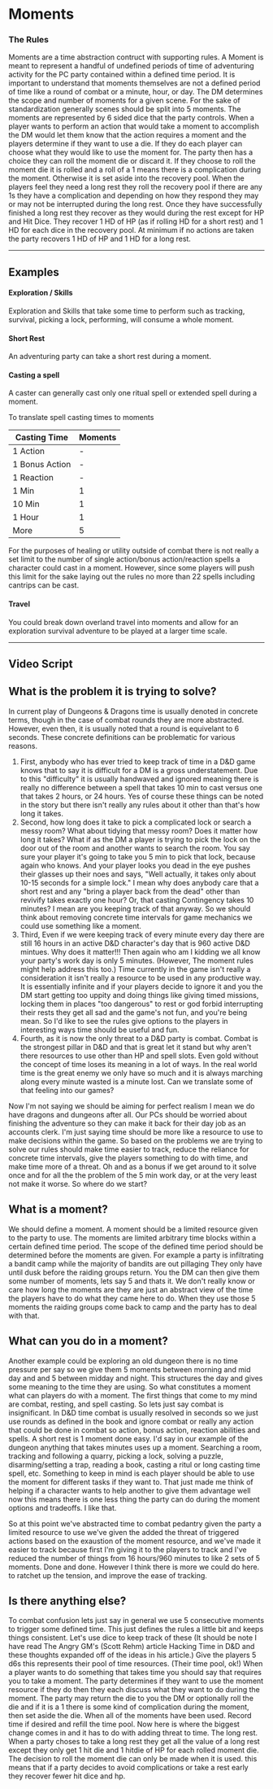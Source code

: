 # Moments

### The Rules

Moments are a time abstraction contruct with supporting rules. A Moment is meant to represent a handful of undefined periods of time of adventuring activity for the PC party contained within a defined time period. It is important to understand that moments themselves are not a defined period of time like a round of combat or a minute, hour, or day. The DM determines the scope and number of moments for a given scene. For the sake of standardization generally scenes should be split into 5 moments. The moments are represented by 6 sided dice that the party controls. When a player wants to perform an action that would take a moment to accomplish the DM would let them know that the action requires a moment and the players determine if they want to use a die. If they do each player can choose what they would like to use the moment for. The party then has a choice they can roll the moment die or discard it. If they choose to roll the moment die it is rolled and a roll of a 1 means there is a complication during the moment. Otherwise it is set aside into the recovery pool. When the players feel they need a long rest they roll the recovery pool if there are any 1s they have a complication and depending on how they respond they may or may not be interrupted during the long rest. Once they have successfully finished a long rest they recover as they would during the rest except for HP and Hit Dice. They recover 1 HD of HP (as if rolling HD for a short rest) and 1 HD for each dice in the recovery pool. At minimum if no actions are taken the party recovers 1 HD of HP and 1 HD for a long rest. 

---

## Examples

#### Exploration / Skills
Exploration and Skills that take some time to perform such as tracking, survival, picking a lock, performing, will consume a whole moment. 

#### Short Rest
An adventuring party can take a short rest during a moment. 

#### Casting a spell
A caster can generally cast only one ritual spell or extended spell during a moment. 

To translate spell casting times to moments

Casting Time | Moments
-------------|-----------
1 Action | -
1 Bonus Action | -
1 Reaction | -
1 Min | 1
10 Min | 1
1 Hour | 1 
More | 5

For the purposes of healing or utility outside of combat there is not really a set limit to the number of single action/bonus action/reaction spells a character could cast in a moment. However, since some players will push this limit for the sake laying out the rules no more than 22 spells including cantrips can be cast. 

#### Travel
You could break down overland travel into moments and allow for an exploration survival adventure to be played at a larger time scale. 

---

## Video Script

## What is the problem it is trying to solve?

In current play of Dungeons & Dragons time is usually denoted in concrete terms, though in the case of combat rounds they are more abstracted. However, even then, it is usually noted that a round is equivelant to 6 seconds. These concrete definitions can be problematic for various reasons. 

1. First, anybody who has ever tried to keep track of time in a D&D game knows that to say it is difficult for a DM is a gross understatement. Due to this "difficulty" it is usually handwaved and ignored meaning there is really no difference between a spell that takes 10 min to cast versus one that takes 2 hours, or 24 hours. Yes of course these things can be noted in the story but there isn't really any rules about it other than that's how long it takes. 
1. Second, how long does it take to pick a complicated lock or search a messy room? What about tidying that messy room? Does it matter how long it takes? What if as the DM a player is trying to pick the lock on the door out of the room and another wants to search the room. You say sure your player it's going to take you 5 min to pick that lock, because again who knows. And your player looks you dead in the eye pushes their glasses up their noes and says, "Well actually, it takes only about 10-15 seconds for a simple lock." I mean why does anybody care that a short rest and any "bring a player back from the dead" other than revivify takes exactly one hour? Or, that casting Contingency takes 10 minutes? I mean are you keeping track of that anyway. So we should think about removing concrete time intervals for game mechanics we could use something like a moment.
1. Third, Even if we were keeping track of every minute every day there are still 16 hours in an active D&D character's day that is 960 active D&D mintues. Why does it matter!!! Then again who am I kidding we all know your party's work day is only 5 minutes. (However, The moment rules might help address this too.) Time currently in the game isn't really a consideration it isn't really a resource to be used in any productive way. It is essentially infinite and if your players decide to ignore it and you the DM start getting too uppity and doing things like giving timed missions, locking them in places "too dangerous" to rest or god forbid interrupting their rests they get all sad and the game's not fun, and you're being mean. So I'd like to see the rules give options to the players in interesting ways time should be useful and fun.
1. Fourth, as it is now the only threat to a D&D party is combat. Combat is the strongest pillar in D&D and that is great let it stand but why aren't there resources to use other than HP and spell slots. Even gold without the concept of time loses its meaning in a lot of ways. In the real world time is the great enemy we only have so much and it is always marching along every minute wasted is a minute lost. Can we translate some of that feeling into our games?

Now I'm not saying we should be aiming for perfect realism I mean we do have dragons and dungeons after all. Our PCs should be worried about finishing the adventure so they can make it back for their day job as an accounts clerk. I'm just saying time should be more like a resource to use to make decisions within the game. So based on the problems we are trying to solve our rules should make time easier to track, reduce the reliance for concrete time intervals, give the players something to do with time, and make time more of a threat. Oh and as a bonus if we get around to it solve once and for all the the problem of the 5 min work day, or at the very least not make it worse. So where do we start?

## What is a moment?

We should define a moment. A moment should be a limited resource given to the party to use. The moments are limited arbitrary time blocks within a certain defined time period. The scope of the defined time period should be determined before the moments are given. For example a party is infiltrating a bandit camp while the majority of bandits are out pillaging They only have until dusk before the raiding groups return. You the DM can then give them some number of moments, lets say 5 and thats it. We don't really know or care how long the moments are they are just an abstract view of the time the players have to do what they came here to do. When they use those 5 moments the raiding groups come back to camp and the party has to deal with that. 

## What can you do in a moment?

Another example could be exploring an old dungeon there is no time pressure per say so we give them 5 moments between morning and mid day and and 5 between midday and night. This structures the day and gives some meaning to the time they are using. So what constitutes a moment what can players do with a moment. The first things that come to my mind are combat, resting, and spell casting. So lets just say combat is insignificant. In D&D time combat is usually resolved in seconds so we just use rounds as defined in the book and ignore combat or really any action that could be done in combat so action, bonus action, reaction abilities and spells. A short rest is 1 moment done easy. I'd say in our example of the dungeon anything that takes minutes uses up a moment. Searching a room, tracking and following a quarry, picking a lock, solving a puzzle, disarming/setting a trap, reading a book, casting a ritul or long casting time spell, etc. Something to keep in mind is each player should be able to use the moment for different tasks if they want to. That just made me think of helping if a character wants to help another to give them advantage well now this means there is one less thing the party can do during the moment options and tradeoffs. I like that.

So at this point we've abstracted time to combat pedantry given the party a limited resource to use we've given the added the threat of triggered actions based on the exaustion of the moment resource, and we've made it easier to track because first I'm giving it to the players to track and I've reduced the number of things from 16 hours/960 minutes to like 2 sets of 5 moments. Done and done. However I think there is more we could do here. to ratchet up the tension, and improve the ease of tracking. 

## Is there anything else?

To combat confusion lets just say in general we use 5 consecutive moments to trigger some defined time. This just defines the rules a little bit and keeps things consistent. Let's use dice to keep track of these (It should be note I have read The Angry GM's (Scott Rehm) article Hacking Time in D&D and these thoughts expanded off of the ideas in his article.) Give the players 5 d6s this represents their pool of time resources. (Their time pool, ok!) When a player wants to do something that takes time you should say that requires you to take a moment. The party determines if they want to use the moment resource if they do then they each discuss what they want to do during the moment. The party may return the die to you the DM or optionally roll the die and if it is a 1 there is some kind of complication during the moment, then set aside the die. When all of the moments have been used. Record time if desired and refill the time pool. Now here is where the biggest change comes in and it has to do with adding threat to time. The long rest. When a party choses to take a long rest they get all the value of a long rest except they only get 1 hit die and 1 hitdie of HP for each rolled moment die. The decision to roll the moment die can only be made when it is used. this means that if a party decides to avoid complications or take a rest early they recover fewer hit dice and hp.


 
